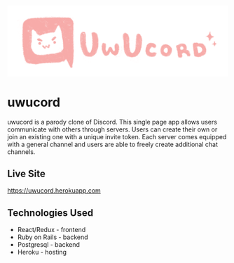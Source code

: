 ![](app/assets/images/pink_wogo.png)

# uwucord

uwucord is a parody clone of Discord. This single page app allows users communicate with others through servers. Users can create their own or join an existing one with a unique invite token. Each server comes equipped with a general channel and users are able to freely create additional chat channels.

## Live Site

https://uwucord.herokuapp.com

## Technologies Used

* React/Redux - frontend
* Ruby on Rails - backend
* Postgresql - backend
* Heroku - hosting
